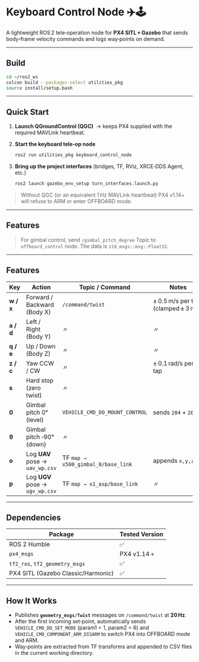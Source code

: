 # Keyboard Control Node ✈️🕹️

A lightweight ROS 2 tele‑operation node for **PX4 SITL + Gazebo** that sends body‑frame velocity commands and logs way‑points on demand.

---

## Build

```bash
cd ~/ros2_ws
colcon build --packages-select utilities_pkg
source install/setup.bash
```

---

## Quick Start

1. **Launch QGroundControl (QGC)**  → keeps PX4 supplied with the required MAVLink heartbeat.
2. **Start the keyboard tele‑op node**

   ```bash
   ros2 run utilities_pkg keyboard_control_node
   ```
3. **Bring up the project interfaces** (bridges, TF, RViz, XRCE‑DDS Agent, etc.)

   ```bash
   ros2 launch gazebo_env_setup turn_interfaces.launch.py
   ```

> Without QGC (or an equivalent 1 Hz MAVLink heartbeat) PX4 v1.14+ will refuse to ARM or enter OFFBOARD mode.
---
## Features

> For gimbal control, send `/gimbal_pitch_degree` Topic to `offboard_control` node.
> The data is `std_msgs::msg::Float32`.
---

## Features

| Key       | Action                          | Topic / Command                    | Notes                               |
| --------- | ------------------------------- | ---------------------------------- | ----------------------------------- |
| **w / x** | Forward / Backward (Body X)     | `/command/twist`                   | ± 0.5 m/s per tap (clamped ± 3 m/s) |
| **a / d** | Left / Right (Body Y)           | 〃                                  | 〃                                   |
| **q / e** | Up / Down (Body Z)              | 〃                                  | 〃                                   |
| **z / c** | Yaw CCW / CW                    | 〃                                  | ± 0.1 rad/s per tap                 |
| **s**     | Hard stop (zero twist)          | 〃                                  |                                     |
| **0**     | Gimbal pitch 0° (level)         | `VEHICLE_CMD_DO_MOUNT_CONTROL`     | sends `204` + `205`                 |
| **9**     | Gimbal pitch ‑90° (down)        | 〃                                  |                                     |
| **o**     | Log **UAV** pose → `uav_wp.csv` | TF `map → x500_gimbal_0/base_link` | appends `x,y,z`                     |
| **p**     | Log **UGV** pose → `ugv_wp.csv` | TF `map → x1_asp/base_link`        | 〃                                   |

---

## Dependencies

| Package                            | Tested Version |
| ---------------------------------- | -------------- |
| ROS 2 Humble                       | ✅              |
| `px4_msgs`                         | PX4 v1.14 +    |
| `tf2_ros`, `tf2_geometry_msgs`     | ✅              |
| PX4 SITL (Gazebo Classic/Harmonic) | ✅              |

---

## How It Works

* Publishes **`geometry_msgs/Twist`** messages on `/command/twist` at **20 Hz**.
* After the first incoming set‑point, automatically sends
  `VEHICLE_CMD_DO_SET_MODE` (param1 = 1, param2 = 6) and `VEHICLE_CMD_COMPONENT_ARM_DISARM` to switch PX4 into OFFBOARD mode and ARM.
* Way‑points are extracted from TF transforms and appended to CSV files in the current working directory.
